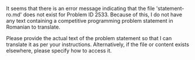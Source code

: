 It seems that there is an error message indicating that the file 'statement-ro.md' does not exist for Problem ID 2533. Because of this, I do not have any text containing a competitive programming problem statement in Romanian to translate.

Please provide the actual text of the problem statement so that I can translate it as per your instructions. Alternatively, if the file or content exists elsewhere, please specify how to access it.